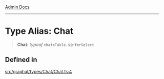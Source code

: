[Admin Docs](/)

***

# Type Alias: Chat

> **Chat**: *typeof* `chatsTable.$inferSelect`

## Defined in

[src/graphql/types/Chat/Chat.ts:4](https://github.com/NishantSinghhhhh/talawa-api/blob/ff0f1d6ae21d3428519b64e42fe3bfdff573cb6e/src/graphql/types/Chat/Chat.ts#L4)
